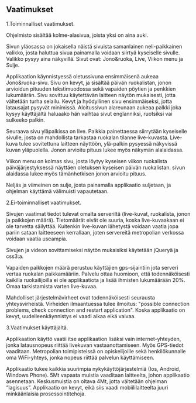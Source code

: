 ## Vaatimukset 
1.Toiminnalliset vaatimukset.

Ohjelmisto sisältää kolme-alasivua, joista yksi on aina auki.

Sivun yläosassa on jokaisella näistä sivuista samanlainen neli-paikkainen valikko, josta haluttua sivua painamalla voidaan siirtyä kyseiselle sivulle. Valikko pysyy aina näkyvillä. Sivut ovat: Jono&ruoka, Live, Viikon menu ja Sulje.

Applikaation käynnistyessä oletussivuna ensimmäisenä aukeaa Jono&ruoka-sivu. Sivu on kevyt, ja sisältää päivän ruokalistan, jonon arvioidun pituuden tekstimuodossa sekä vapaiden pöytien ja penkkien lukumäärän. Sivu sovittuu käytettävän laitteen näytön mukaisesti, jotta vältetään turha selailu. Kevyt ja hyödyllinen sivu ensimmäiseksi, jotta latausajat pysyvät minimissä. Aloitussivun alareunaan aukeaa palkki joka kysyy käyttäjältä haluaako hän vaihtaa sivut englanniksi, ruotsiksi vai sulkeeko palkin.

Seuraava sivu yläpalkissa on live. Palkkia painettaessa siirrytään kyseiselle sivulle, josta on mahdollista tarkastaa ruokalan tilanne live-kuvasta. Live-kuva tulee sovitettuna laitteen näyttöön, ylä-palkin pysyessä näkyvissä kuvan yläpuolella. Jonon arvioitu pituus lukee myös näkymän alalaidassa.

Viikon menu on kolmas sivu, josta löytyy kyseisen viikon ruokalista päiväjärjestyksessä näyttäen oletuksen kyseisen päivän ruokalistan. sivun alaidassa lukee myös tämänhetkisen jonon arvioitu pituus.

Neljäs ja viimeinen on sulje, josta painamalla applikaatio suljetaan, ja ohjelman käyttämä välimuisti vapautetaan.

2.Ei-toiminnalliset vaatimukset.

Sivujen vaatimat tiedot tulevat omalta serveriltä (live-kuvat, ruokalista, jonon ja paikkojen määrä). Tietomäärät eivät ole suuria, koska live-kuvaakaan ei ole tarvetta säilyttää. Kuitenkin live-kuvan lähetystä voidaan vaatia jopa pariin sataan laitteeseen kerrallaan, joten servereitä metropolian verkossa voidaan vaatia useampia.

Sivujen ja videon sovittamiseksi näytön mukaisiksi käytetään jQueryä ja css3:a.

Vapaiden paikkojen määrä perustuu käyttäjien gps-sijaintiin jota serveri vertaa ruokalan paikkamääriin. Palvelu ottaa huomioon, että todennäköisesti kaikilla ruokailijoilla ei ole applikaatiota ja lisää ihmisten lukumäärään 20%. Omaa tarkistamista varten live-kuvaa.

Mahdolliset järjestelmävirheet ovat todennäköisesti seurausta yhteysvirheistä. Virheiden ilmaantuessa tulee ilmoitus: "possible connection problems, check connection and restart application". Koska applikaatio on kevyt, uudelleenkäynnistys ei vaadi aikaa eikä vaivaa.

3.Vaatimukset käyttäjältä.

Applikaation käyttö vaatii itse applikaation lisäksi vain internet-yhteyden, jonka latausnopeus riittää livekuvan vastaanottamiseen. Myös GPS-tiedot vaaditaan. Metropolian toimipisteissä on opiskelijoille sekä henkilökunnalle oma WiFi-yhteys, jonka nopeus riittää palvelun käyttämiseen.

Applikaatio tukee kaikkia suurimpia nykykäyttöjärjestelmiä (Ios, Android, Windows Phone).
5Mt vapaata muistia vaaditaan laitteelta, johon applikaatio asennetaan. Keskusmuistia on oltava 4Mt, jotta vältetään ohjelman “lagisuus”.
Applikaatio on kevyt, eikä siis vaadi mobiililaitteelta juuri minkäänlaisia prosessointitehoja.
